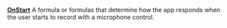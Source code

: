 [**OnStart**](properties-actions.md) A formula or formulas that determine how the app responds when the user starts to record with a microphone control.
